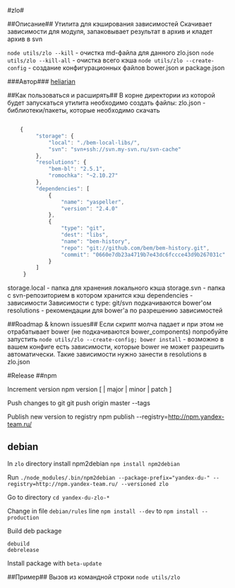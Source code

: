 #zlo#

##Описание##
Утилита для кэширования зависимостей
Скачивает зависимости для модуля, запаковывает результат в архив и кладет архив в svn

`node utils/zlo --kill`  - очистка md-файла для данного zlo.json
`node utils/zlo --kill-all`  - очистка всего кэша
`node utils/zlo --create-config`  - создание конфигурационных файлов bower.json и package.json


###Автор###
[heliarian ](https://staff.yandex-team.ru/heliarian )

##Как пользоваться и расширять##
В корне директории из которой будет запускаться утилита необходимо создать файлы:
 zlo.json - библиотеки/пакеты, которые необходимо скачать

```javascript

    {
         "storage": {
             "local": "./bem-local-libs/",
             "svn": "svn+ssh://svn.my-svn.ru/svn-cache"
         },
         "resolutions": {
             "bem-bl": "2.5.1",
             "romochka": "~2.10.27"
         },
         "dependencies": [
             {
                 "name": "yaspeller",
                 "version": "2.4.0"
             },
             {
                 "type": "git",
                 "dest": "libs",
                 "name": "bem-history",
                 "repo": "git://github.com/bem/bem-history.git",
                 "commit": "0660e7db23a4719b7e43dc6fccce43d9b267031c"
             }
         ]
     }

```
storage.local - папка для хранения локального кэша
storage.svn - папка с svn-репозиторием в котором хранится кэш
dependencies - зависимости
Зависимости с type: git/svn подкачиваются bower'ом
resolutions - рекомендации для bower'а по разрешению зависимостей


##Roadmap & known issues##
Если скрипт молча падает и при этом не отрабатывает bower (не подкачиваются bower_components)
попробуйте запустить `node utils/zlo --create-config; bower install` - возможно в вашем конфиге есть зависимости, которые
bower не может разрешить автоматически. Такие зависимости нужно занести в resolutions в  zlo.json


#Release
##npm

Increment version npm version [<newversion> | major | minor | patch ]

Push changes to git git push origin master --tags

Publish new version to registry npm publish --registry=http://npm.yandex-team.ru/

## debian
In `zlo` directory install npm2debian
`npm install npm2debian`

Run
`./node_modules/.bin/npm2debian --package-prefix="yandex-du-" --registry=http://npm.yandex-team.ru/ --versioned zlo`

Go to directory
`cd yandex-du-zlo-*`

Change in file `debian/rules` line `npm install --dev` to `npm install --production`


Build deb package

```
debuild
debrelease
```

Install package with `beta-update`

##Пример##
Вызов из командной строки
`node utils/zlo`

